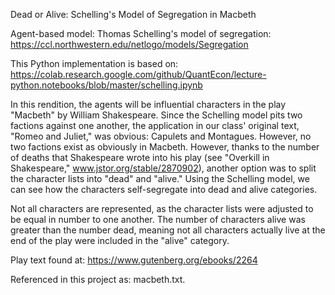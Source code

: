 Dead or Alive: Schelling's Model of Segregation in Macbeth

Agent-based model: Thomas Schelling's model of segregation: https://ccl.northwestern.edu/netlogo/models/Segregation

This Python implementation is based on: https://colab.research.google.com/github/QuantEcon/lecture-python.notebooks/blob/master/schelling.ipynb

In this rendition, the agents will be influential characters in the play "Macbeth" by William Shakespeare. Since the Schelling model pits two factions against one another, the application in our class' original text, "Romeo and Juliet," was obvious: Capulets and Montagues. However, no two factions exist as obviously in Macbeth. However, thanks to the number of deaths that Shakespeare wrote into his play (see "Overkill in Shakespeare," www.jstor.org/stable/2870902), another option was to split the character lists into "dead" and "alive." Using the Schelling model, we can see how the characters self-segregate into dead and alive categories.

Not all characters are represented, as the character lists were adjusted to be equal in number to one another. The number of characters alive was greater than the number dead, meaning not all characters actually live at the end of the play were included in the "alive" category.

Play text found at: https://www.gutenberg.org/ebooks/2264

Referenced in this project as: macbeth.txt.
